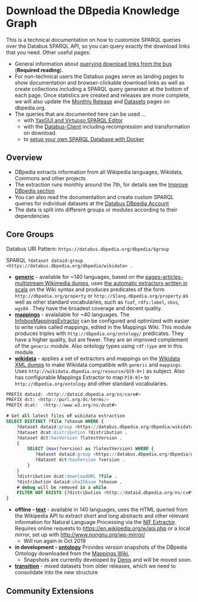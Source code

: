 # Download the DBpedia Knowledge Graph  

This is a technical documentation on how to customize SPARQL queries over the Databus SPARQL API, so you can query exactly the download links that you need. Other useful pages:

* General information about [querying download links from the bus](http://dev.dbpedia.org/Download_Data) (**Required reading**).
* For non-technical users the Databus pages serve as landing pages to show documentation and browser-clickable download links as well as create collections including a SPARQL query generator at the bottom of each page. Once statistics are created and releases are more complete, we will also update the  [Monthly Release](https://wiki.dbpedia.org/develop/datasets/monthly-dataset-releases) and  [Datasets](https://wiki.dbpedia.org/Datasets) pages on dbpedia.org.
* The queries that are documented here can be used ...
  * with [YasGUI and Virtuoso SPARQL Editor](http://dev.dbpedia.org/Download_Data)  
  * with the [Databus-Client](http://dev.dbpedia.org/Databus_Client) including recompression and transformation on download.
  * to [setup your own SPARQL Database with Docker](http://dev.dbpedia.org/Setup_DBpedia_SPARQL_Database) 

## Overview

* DBpedia extracts information from all Wikipedia languages, Wikidata, Commons and other projects
* The extraction runs monthly around the 7th, for details see the [Improve DBpedia section](http://dev.dbpedia.org/Improve_DBpedia) 
* You can also read the documentation and create custom SPARQL queries for individual datasets at the [Databus DBpedia Account](https://databus.dbpedia.org/dbpedia)
* The data is split into different groups or modules according to their dependencies

## Core Groups
Databus URI Pattern: `https://databus.dbpedia.org/dbpedia/$group`

SPARQL `?dataset dataid:group <https://databus.dbpedia.org/dbpedia/wikidata> .`

* **[generic](https://databus.dbpedia.org/dbpedia/generic)** - available for ~140 languages, based on the [pages-articles-multistream Wikimedia dumps](https://dumps.wikimedia.org/), uses [the automatic extractors written in scala](https://github.com/dbpedia/extraction-framework/tree/master/core/src/main/scala/org/dbpedia/extraction/mappings) on the Wiki syntax and produces predicates of the form `http://dbpedia.org/property` or `http://$lang.dbpedia.org/property` as well as other standard vocabularies, such as `foaf`, `rdfs:label`, `skos`, `wgs84` . They have the broadest coverage and decent quality. 
* **[mappings](https://databus.dbpedia.org/dbpedia/mappings)** - avalailable for ~40 languages. The [InfoboxMappingsExtractor](https://github.com/dbpedia/extraction-framework/blob/master/core/src/main/scala/org/dbpedia/extraction/mappings/InfoboxMappingsExtractor.scala) can be configured and optimized with easier to write rules called mappings, edited in the Mappings Wiki. This module produces  triples with `http://dbpedia.org/ontology/` predicates. They have a higher quality, but are fewer. They are an improved complement of the `generic` module. Also ontology types using `rdf:type` are in this module. 
* **[wikidata](https://databus.dbpedia.org/dbpedia/wikidata)** - applies a set of extractors and mappings on the [Wikidata XML dumps](https://dumps.wikimedia.org/wikidatawiki/) to make Wikidata compatible with `generic` and `mappings`. Uses `http://wikidata.dbpedia.org/resource/Q[0-9+]` as subject. Also has configurable Mappings Extractor to map `P[0-9]+` to `http://dbpedia.org/ontology` and other standard vocabularies. 

```sql
PREFIX dataid: <http://dataid.dbpedia.org/ns/core#>
PREFIX dct: <http://purl.org/dc/terms/>
PREFIX dcat:  <http://www.w3.org/ns/dcat#>

# Get all latest files of wikidata extraction
SELECT DISTINCT ?file ?shasum WHERE {
    ?dataset dataid:group <https://databus.dbpedia.org/dbpedia/wikidata> .
    ?dataset dcat:distribution ?distribution .
    ?dataset dct:hasVersion ?latestVersion .
    {
        SELECT (max(?version) as ?latestVersion) WHERE {
           ?dataset dataid:group <https://databus.dbpedia.org/dbpedia/wikidata> .
           ?dataset dct:hasVersion ?version .
        }
    }
    ?distribution dcat:downloadURL ?file .
    ?distribution dataid:sha256sum ?shasum .
    # debug will be removed in a while
    FILTER NOT EXISTS {?distribution <http://dataid.dbpedia.org/ns/cv#tag> 'debug'^^<http://www.w3.org/2001/XMLSchema#string>} .       
}
```

* **offline - [text](https://databus.dbpedia.org/dbpedia/text)** - available in 140 languages, uses the HTML queried from the Wikipedia API to extract short and long abstracts and other relevant information for Natural Language Processing via the [NIF Extractor](https://github.com/dies-und-lenes/extraction-framework/blob/multilingual-live/core/src/main/scala/org/dbpedia/extraction/mappings/NifExtractor.scala). Requires online requests to https://en.wikipedia.org/w/api.php or a local mirror, set up with http://www.nongnu.org/wp-mirror/
  * Will run again in Oct 2019  
* **in development - [ontology](https://databus.dbpedia.org/dbpedia/ontology)** Provides version snapshots of the DBpedia Ontology downloaded from the [Mappings Wiki](http://mappings.dbpedia.org), 
  * Snapshots are currently developed by [Denis](https://databus.dbpedia.org/denis/ontology/dbo-snapshots) and will be moved soon. 
* **[transition](https://databus.dbpedia.org/dbpedia/transition)** - mixed datasets from older releases, which we need to consolidate into the new structure




## Community Extensions



